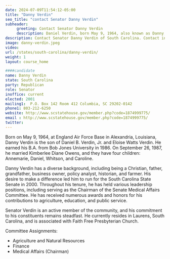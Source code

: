 ```yaml
---
date: 2024-07-09T11:54:12-05:00
title: "Danny Verdin"
seo_title: "contact Senator Danny Verdin"
subheader:
     greeting: Contact Senator Danny Verdin
     description: Daniel Verdin, born May 9, 1964, also known as Danny, is an American politician affiliated with the Republican Party. He is a member of the South Carolina State Senate, representing District 9. He assumed office in 2000.
description: Contact Senator Danny Verdin of South Carolina. Contact information for Danny Verdin includes email address, phone number, and mailing address.
image: danny-verdin.jpeg
video:
url: /states/south-carolina/danny-verdin/
weight: 1
layout: course_home

####candidate
name: Danny Verdin
state: South Carolina
party: Republican
role: Senator
inoffice: current
elected: 2001
mailing1:  P.O. Box 142 Room 412 Columbia, SC 29202-0142
phone1: 803-212-6250
website: http://www.scstatehouse.gov/member.php?code=1874999775/
email : http://www.scstatehouse.gov/member.php?code=1874999775/
twitter: 
---
```

Born on May 9, 1964, at England Air Force Base in Alexandria, Louisiana, Danny Verdin is the son of Daniel B. Verdin, Jr. and Eloise Watts Verdin. He earned his B.A. from Bob Jones University in 1986. On September 26, 1987, he married Kimberlee Diane Owens, and they have four children: Annemarie, Daniel, Whitson, and Caroline.

Danny Verdin has a diverse background, including being a Christian, father, grandfather, business owner, policy analyst, historian, and farmer. His desire to make a difference led him to run for the South Carolina State Senate in 2000. Throughout his tenure, he has held various leadership positions, including serving as the Chairman of the Senate Medical Affairs Committee. He has received numerous awards and honors for his contributions to agriculture, education, and public service.

Senator Verdin is an active member of the community, and his commitment to his constituents remains steadfast. He currently resides in Laurens, South Carolina, and is associated with Faith Free Presbyterian Church.

Committee Assignments:
- Agriculture and Natural Resources
- Finance
- Medical Affairs (Chairman)
